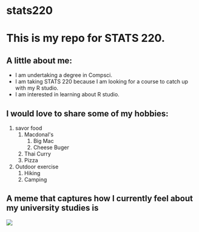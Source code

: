 # stats220

# This is my repo for **STATS 220**.

## A little about me:

- I am undertaking a degree in Compsci.
- I am taking STATS 220 because I am looking for a course to catch up with my R studio.
- I am interested in learning about R studio.

## I would love to share some of my hobbies:
1. savor food
    1. Macdonal's
       1. Big Mac
       2. Cheese Buger  
    3. Thai Curry  
    4. Pizza  
3. Outdoor exercise  
    1. Hiking
    2. Camping
  
## A meme that captures how I currently feel about my university studies is 
![](https://media1.tenor.com/m/dTP4cRnO9bEAAAAC/sweating-nervous.gif)

